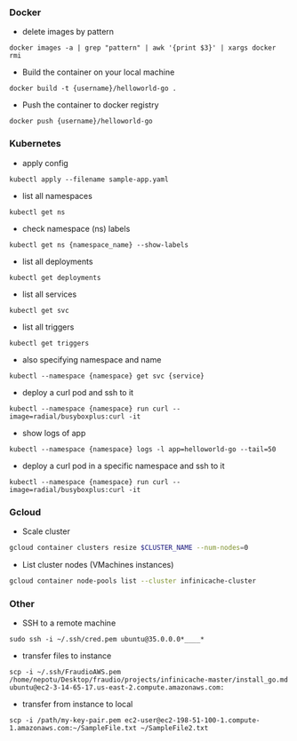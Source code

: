 ### Docker

* delete images by pattern
```
docker images -a | grep "pattern" | awk '{print $3}' | xargs docker rmi
```

* Build the container on your local machine
```
docker build -t {username}/helloworld-go .
```

* Push the container to docker registry
```
docker push {username}/helloworld-go
```


### Kubernetes 

* apply config
```
kubectl apply --filename sample-app.yaml
```

* list all namespaces
```
kubectl get ns
```

* check namespace (ns) labels
```
kubectl get ns {namespace_name} --show-labels
```

* list all deployments
```
kubectl get deployments
```

* list all services
```
kubectl get svc
```

* list all triggers
```
kubectl get triggers
```

* also specifying namespace and name
```
kubectl --namespace {namespace} get svc {service}
```

* deploy a curl pod and ssh to it
```
kubectl --namespace {namespace} run curl --image=radial/busyboxplus:curl -it
```

* show logs of app
```
kubectl --namespace {namespace} logs -l app=helloworld-go --tail=50
```

* deploy a curl pod in a specific namespace and ssh to it
```
kubectl --namespace {namespace} run curl --image=radial/busyboxplus:curl -it
```

### Gcloud

- Scale cluster
```bash
gcloud container clusters resize $CLUSTER_NAME --num-nodes=0
``` 

- List cluster nodes (VMachines instances)
```bash
gcloud container node-pools list --cluster infinicache-cluster
```

### Other

* SSH to a remote machine
``` 
sudo ssh -i ~/.ssh/cred.pem ubuntu@35.0.0.0*____*
```

* transfer files to instance
```
scp -i ~/.ssh/FraudioAWS.pem /home/nepotu/Desktop/fraudio/projects/infinicache-master/install_go.md ubuntu@ec2-3-14-65-17.us-east-2.compute.amazonaws.com:
```

* transfer from instance to local
```
scp -i /path/my-key-pair.pem ec2-user@ec2-198-51-100-1.compute-1.amazonaws.com:~/SampleFile.txt ~/SampleFile2.txt
```
